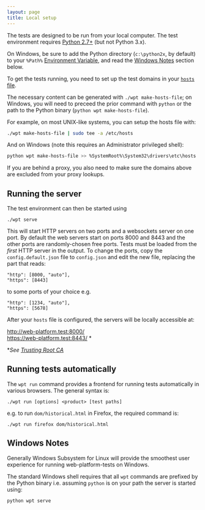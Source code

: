 ```yaml
---
layout: page
title: Local setup
---
```


The tests are designed to be run from your local computer. The test
environment requires [Python 2.7+](http://www.python.org/downloads) (but not Python 3.x).

On Windows, be sure to add the Python directory (`c:\python2x`, by default) to
your `%Path%` [Environment Variable](http://www.computerhope.com/issues/ch000549.htm),
and read the [Windows Notes](#windows-notes) section below.

To get the tests running, you need to set up the test domains in your
[`hosts` file](http://en.wikipedia.org/wiki/Hosts_%28file%29%23Location_in_the_file_system).

The necessary content can be generated with `./wpt make-hosts-file`; on
Windows, you will need to preceed the prior command with `python` or
the path to the Python binary (`python wpt make-hosts-file`).

For example, on most UNIX-like systems, you can setup the hosts file with:

```bash
./wpt make-hosts-file | sudo tee -a /etc/hosts
```

And on Windows (note this requires an Administrator privileged shell):

```bash
python wpt make-hosts-file >> %SystemRoot%\System32\drivers\etc\hosts
```

If you are behind a proxy, you also need to make sure the domains above are
excluded from your proxy lookups.


## Running the server

The test environment can then be started using

```
./wpt serve
```

This will start HTTP servers on two ports and a websockets server on
one port. By default the web servers start on ports 8000 and 8443 and the other
ports are randomly-chosen free ports. Tests must be loaded from the
*first* HTTP server in the output. To change the ports, copy the
`config.default.json` file to `config.json` and edit the new file,
replacing the part that reads:

```
"http": [8000, "auto"],
"https": [8443]
```

to some ports of your choice e.g.

```
"http": [1234, "auto"],
"https": [5678]
```

After your `hosts` file is configured, the servers will be locally accessible at:

http://web-platform.test:8000/<br>
https://web-platform.test:8443/ *

\**See [Trusting Root CA](https://github.com/w3c/web-platform-tests/blob/master/README.md#trusting-root-ca)*

## Running tests automatically

The `wpt run` command provides a frontend for running tests automatically
in various browsers. The general syntax is:

```
./wpt run [options] <product> [test paths]
```

e.g. to run `dom/historical.html` in Firefox, the required command is:

```
./wpt run firefox dom/historical.html
```

## Windows Notes

Generally Windows Subsystem for Linux will provide the smoothest user
experience for running web-platform-tests on Windows.

The standard Windows shell requires that all `wpt` commands are prefixed
by the Python binary i.e. assuming `python` is on your path the server is
started using:

`python wpt serve`
